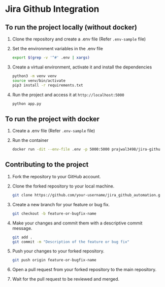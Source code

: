 # Jira Github Integration

## To run the project locally (without docker)

1. Clone the repository and create a .env file (Refer `.env-sample` file)

2. Set the environment variables in the .env file

    ```bash
    export $(grep -v '^#' .env | xargs)
    ```

3. Create a virtual environment, activate it and install the dependencies

    ```bash
    python3 -m venv venv
    source venv/bin/activate
    pip3 install -r requirements.txt
    ```

4. Run the project and access it at `http://localhost:5000`

    ```bash
    python app.py
    ```

## To run the project with docker

1. Create a .env file (Refer `.env-sample` file) 

2. Run the container

    ```bash
    docker run -dit --env-file .env -p 5000:5000 prajwal3498/jira-github-integration:latest
    ```

## Contributing to the project

1. Fork the repository to your GitHub account.

2. Clone the forked repository to your local machine.

    ```bash
    git clone https://github.com/your-username/jira_github_automation.git
    ```

3. Create a new branch for your feature or bug fix.

    ```bash
    git checkout -b feature-or-bugfix-name
    ```

4. Make your changes and commit them with a descriptive commit message.

    ```bash
    git add .
    git commit -m "Description of the feature or bug fix"
    ```

5. Push your changes to your forked repository.

    ```bash
    git push origin feature-or-bugfix-name
    ```

6. Open a pull request from your forked repository to the main repository.

7. Wait for the pull request to be reviewed and merged.